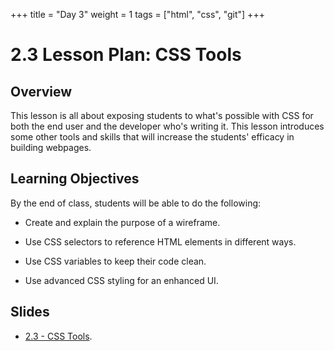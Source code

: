 +++
title = "Day 3"
weight = 1
tags = ["html", "css", "git"] 
+++

# 2.3 Lesson Plan: CSS Tools

## Overview

This lesson is all about exposing students to what's possible with CSS for both the end user and the developer who's writing it. This lesson introduces some other tools and skills that will increase the students' efficacy in building webpages.

## Learning Objectives

By the end of class, students will be able to do the following:

* Create and explain the purpose of a wireframe.

* Use CSS selectors to reference HTML elements in different ways.

* Use CSS variables to keep their code clean.

* Use advanced CSS styling for an enhanced UI.

## Slides

* [2.3 - CSS Tools](https://docs.google.com/presentation/d/1PDjpFcd4iZlIWkdivvRV5pMKsSKN6EuFySdDFAUA3y0/edit?usp=sharing).


